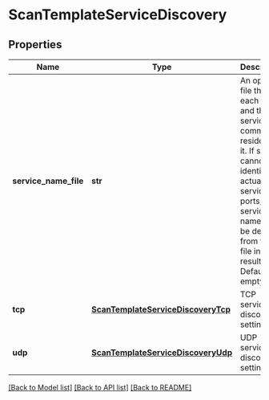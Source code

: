 # ScanTemplateServiceDiscovery

## Properties
Name | Type | Description | Notes
------------ | ------------- | ------------- | -------------
**service_name_file** | **str** | An optional file that lists each port and the service that commonly resides on it. If scans cannot identify actual services on ports, service names will be derived from this file in scan results. Defaults to empty. | [optional] 
**tcp** | [**ScanTemplateServiceDiscoveryTcp**](ScanTemplateServiceDiscoveryTcp.md) | TCP service discovery settings. | [optional] 
**udp** | [**ScanTemplateServiceDiscoveryUdp**](ScanTemplateServiceDiscoveryUdp.md) | UDP service discovery settings. | [optional] 

[[Back to Model list]](../README.md#documentation-for-models) [[Back to API list]](../README.md#documentation-for-api-endpoints) [[Back to README]](../README.md)


